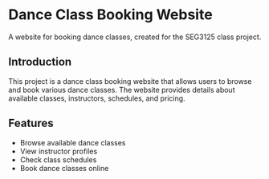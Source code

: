 
# Dance Class Booking Website

A website for booking dance classes, created for the SEG3125 class project.

## Introduction

This project is a dance class booking website that allows users to browse and book various dance classes. The website provides details about available classes, instructors, schedules, and pricing.

## Features

- Browse available dance classes
- View instructor profiles
- Check class schedules
- Book dance classes online

